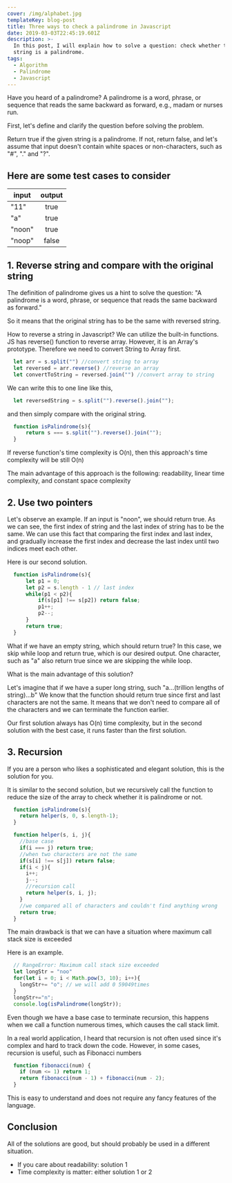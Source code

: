 ```yaml
---
cover: /img/alphabet.jpg
templateKey: blog-post
title: Three ways to check a palindrome in Javascript
date: 2019-03-03T22:45:19.601Z
description: >-
  In this post, I will explain how to solve a question: check whether the given
  string is a palindrome.
tags:
  - Algorithm
  - Palindrome
  - Javascript
---
```


Have you heard of a palindrome? A palindrome is a word, phrase, or sequence that reads the same backward as forward, e.g., madam or nurses run.


First, let's define and clarify the question before solving the problem.


Return true if the given string is a palindrome. If not, return false, and let's assume that input doesn't contain white spaces or non-characters, such as "#", "." and "?".

## Here are some test cases to consider
| input   |      output      |
|----------|:-------------:|
| "11" |  true |
| "a" |    true   |
| "noon" | true |
| "noop" | false |


## 1. Reverse string and compare with the original string

The definition of palindrome gives us a hint to solve the question: "A palindrome is a word, phrase, or sequence that reads the same backward as forward."

So it means that the original string has to be the same with reversed string.

How to reverse a string in Javascript? We can utilize the built-in functions. JS has reverse() function to reverse array. However, it is an Array's prototype. Therefore we need to convert String to Array first.

```javascript
  let arr = s.split("") //convert string to array
  let reversed = arr.reverse() //reverse an array
  let convertToString = reversed.join("") //convert array to string
```

We can write this to one line like this,

```javascript
  let reversedString = s.split("").reverse().join("");
```

and then simply compare with the original string.
```javascript
  function isPalindrome(s){
      return s === s.split("").reverse().join("");
  }
```

If reverse function's time complexity is O(n), then this approach's time complexity will be still O(n)

The main advantage of this approach is the following:  readability, linear time complexity, and constant space complexity

## 2. Use two pointers

Let's observe an example. If an input is "noon", we should return true. As we can see, the first index of string and the last index of string has to be the same. We can use this fact that comparing the first index and last index, and gradually increase the first index and decrease the last index until two indices meet each other.

Here is our second solution.

```javascript
  function isPalindrome(s){
      let p1 = 0;
      let p2 = s.length - 1 // last index
      while(p1 < p2){
          if(s[p1] !== s[p2]) return false;
          p1++;
          p2--;
      }
      return true;
  }
```

What if we have an empty string, which should return true? In this case, we skip while loop and return true, which is our desired output. One character, such as "a" also return true since we are skipping the while loop.

What is the main advantage of this solution?

Let's imagine that if we have a super long string, such "a...(trillion lengths of string)...b" We know that the function should return true since first and last characters are not the same. It means that we don't need to compare all of the characters and we can terminate the function earlier.

Our first solution always has O(n) time complexity, but in the second solution with the best case, it runs faster than the first solution.

## 3. Recursion

If you are a person who likes a sophisticated and elegant solution, this is the solution for you.

It is similar to the second solution, but we recursively call the function to reduce the size of the array to check whether it is palindrome or not.

```javascript
  function isPalindrome(s){
    return helper(s, 0, s.length-1);
  }

  function helper(s, i, j){
    //base case
    if(i === j) return true;
    //when two characters are not the same
    if(s[i] !== s[j]) return false;
    if(i < j){
      i++;
      j--;
      //recursion call
      return helper(s, i, j);
    }
    //we compared all of characters and couldn't find anything wrong
    return true;
  }
```

The main drawback is that we can have a situation where maximum call stack size is exceeded

Here is an example.

```javascript
  // RangeError: Maximum call stack size exceeded
  let longStr = "noo"
  for(let i = 0; i < Math.pow(3, 10); i++){
    longStr+= "o"; // we will add 0 59049times
  }
  longStr+="n";
  console.log(isPalindrome(longStr));
```

Even though we have a base case to terminate recursion, this happens when we call a function numerous times, which causes the call stack limit.

In a real world application, I heard that recursion is not often used since it's complex and hard to track down the code. However, in some cases, recursion is useful, such as Fibonacci numbers

```javascript
  function fibonacci(num) {
    if (num <= 1) return 1;
    return fibonacci(num - 1) + fibonacci(num - 2);
  }
```

This is easy to understand and does not require any fancy features of the language.

## Conclusion
All of the solutions are good, but should probably be used in a different situation. 
* If you care about readability: solution 1 
* Time complexity is matter: either solution 1 or 2


